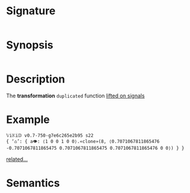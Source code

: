# Signature
```vikid-signature
```

# Synopsis
```vikid-synopsis
```

# Description
The __transformation__ `duplicated` function [lifted on signals](/refman/concepts/pure_functions)

# Example
```vikid-script
𝕍i𝕂i𝔻 v0.7-750-g7e6c265e2b95 s22
{ ‘⌂’: { a👁: ⟨1 0 0 1 0 0⟩.«clone»(8, ⟨0.7071067811865476 -0.7071067811865475 0.7071067811865475 0.7071067811865476 0 0⟩) } }
```


[related...](https://en.wikipedia.org/wiki/Affine_transformation)

# Semantics